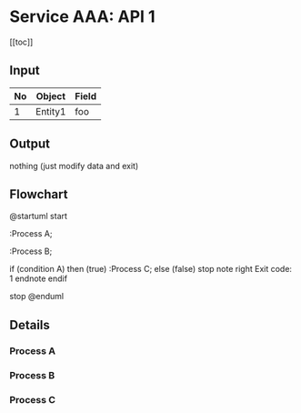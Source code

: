 # Service AAA: API 1

[[toc]]

## Input

|No|Object|Field|
|---|---|---|
|1|Entity1|foo|

## Output

nothing (just modify data and exit)

## Flowchart

@startuml
start

:Process A;

:Process B;

if (condition A) then (true)
    :Process C;
else (false)
    stop
    note right
        Exit code: 1
    endnote
endif

stop
@enduml

## Details

### Process A

### Process B

### Process C
